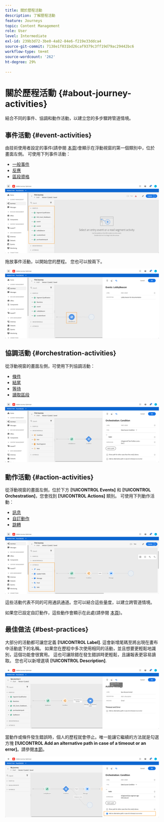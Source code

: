```yaml
---
title: 關於歷程活動
description: 了解歷程活動
feature: Journeys
topic: Content Management
role: User
level: Intermediate
exl-id: 239b3d72-3be0-4a82-84e6-f219e33ddca4
source-git-commit: 7138e1f031bd26caf9379c3ff19d79ac29442bc6
workflow-type: tm+mt
source-wordcount: '262'
ht-degree: 29%

---
```


# 關於歷程活動 {#about-journey-activities}

結合不同的事件、協調和動作活動，以建立您的多步驟跨管道情境。

## 事件活動 {#event-activities}

由技術使用者設定的事件(請參閱 [本頁](../event/about-events.md))會顯示在浮動視窗的第一個類別中，位於畫面左側。 可使用下列事件活動：

* [一般事件](../building-journeys/general-events.md)
* [反應](../building-journeys/reaction-events.md)
* [區段資格](../building-journeys/segment-qualification-events.md)

![](../assets/journey43.png)

拖放事件活動，以開始您的歷程。 您也可以按兩下。

![](../assets/journey44.png)

## 協調活動 {#orchestration-activities}

從浮動視窗的畫面左側，可使用下列協調活動：

* [條件](../building-journeys/condition-activity.md)
* [結尾](../building-journeys/end-activity.md)
* [等待](../building-journeys/wait-activity.md)
* [讀取區段](../building-journeys/read-segment.md)

![](../assets/journey49.png)

## 動作活動 {#action-activities}

從浮動視窗的畫面左側，位於下方 **[!UICONTROL Events]** 和 **[!UICONTROL Orchestration]**，您會找到 **[!UICONTROL Actions]** 類別。 可使用下列動作活動：

* [訊息](../building-journeys/journeys-message.md)
* [自訂動作](../building-journeys/using-custom-actions.md)
* [跳轉](../building-journeys/jump.md)

![](../assets/journey58.png)

這些活動代表不同的可用通訊通道。您可以結合這些量度，以建立跨管道情境。

如果您已設定自訂動作，這些動作會顯示在此處(請參閱 [本頁](../building-journeys/using-custom-actions.md))。

## 最佳做法 {#best-practices}

大部分的活動都可讓您定義 **[!UICONTROL Label]**. 這會新增尾碼至將出現在畫布中活動底下的名稱。 如果您在歷程中多次使用相同的活動，並且想要更輕鬆地識別，這個功能會很實用。 這也可讓除錯在發生錯誤時更輕鬆，且讓報表更容易讀取。 您也可以新增選填 **[!UICONTROL Description]**.

![](../assets/journey59bis.png)

當動作或條件發生錯誤時，個人的歷程就會停止。唯一能讓它繼續的方法就是勾選方塊 **[!UICONTROL Add an alternative path in case of a timeout or an error]**。請參閱[本節](../building-journeys/using-the-journey-designer.md#paths)。

![](../assets/journey42.png)
